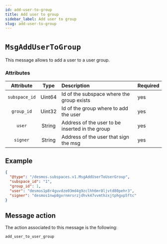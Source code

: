 ```yaml
---
id: add-user-to-group
title: Add user to group
sidebar_label: Add user to group
slug: add-user-to-group
---
```


# `MsgAddUserToGroup`
This message allows to add a user to a user group.

### Attributes
|   Attribute   |  Type  | Description                                     | Required |
|:-------------:|:------:|:------------------------------------------------|:---------|
| `subspace_id` | Uint64 | Id of the subspace where the group exists       | yes      |
|  `group_id`   | Uint32 | Id of the group where to add the user           | yes      |
|     `user`     | String | Address of the user to be inserted in the group | yes      |
|   `signer`    | String | Address of the user that sign the msg           | yes      |

## Example
````json
{
  "@type": "/desmos.subspaces.v1.MsgAddUserToUserGroup",
  "subspace_id": "1",
  "group_id": 1,
  "user": "desmos1p8r4guvdze03md4g9zclhh6mr8ljvtd80pehr3",
  "signer": "desmos1nwp8gxrnmrsrzjdhvk47vvmthzxjtphgxp5ftc"
}
````

## Message action
The action associated to this message is the following:
```
add_user_to_user_group
```